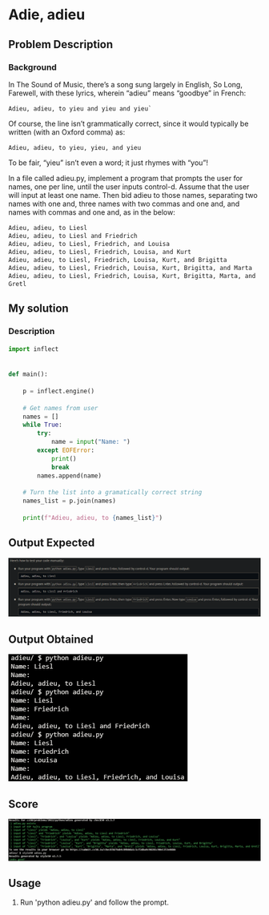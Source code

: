 # Adie, adieu

## Problem Description

### Background

In The Sound of Music, there’s a song sung largely in English, So Long, Farewell, with these lyrics, wherein “adieu” means “goodbye” in French:
 ```
Adieu, adieu, to yieu and yieu and yieu`
```

Of course, the line isn’t grammatically correct, since it would typically be written (with an Oxford comma) as:

```
Adieu, adieu, to yieu, yieu, and yieu
```

To be fair, “yieu” isn’t even a word; it just rhymes with “you”!

In a file called adieu.py, implement a program that prompts the user for names, one per line, until the user inputs control-d. Assume that the user will input at least one name. Then bid adieu to those names, separating two names with one and, three names with two commas and one and, and 
 names with 
 commas and one and, as in the below:

```
Adieu, adieu, to Liesl
Adieu, adieu, to Liesl and Friedrich
Adieu, adieu, to Liesl, Friedrich, and Louisa
Adieu, adieu, to Liesl, Friedrich, Louisa, and Kurt
Adieu, adieu, to Liesl, Friedrich, Louisa, Kurt, and Brigitta
Adieu, adieu, to Liesl, Friedrich, Louisa, Kurt, Brigitta, and Marta
Adieu, adieu, to Liesl, Friedrich, Louisa, Kurt, Brigitta, Marta, and Gretl
```

## My solution

### Description

```python
import inflect


def main():

    p = inflect.engine()

    # Get names from user
    names = []
    while True:
        try:
            name = input("Name: ")
        except EOFError:
            print()
            break
        names.append(name)

    # Turn the list into a gramatically correct string
    names_list = p.join(names)

    print(f"Adieu, adieu, to {names_list}")
```

## Output Expected

![OutputExpected](Resources/output_expected.png)

## Output Obtained

![As expected](Resources/output_obtained.png)

## Score

![All good](./Resources/score.png)

## Usage

1. Run 'python adieu.py' and follow the prompt.